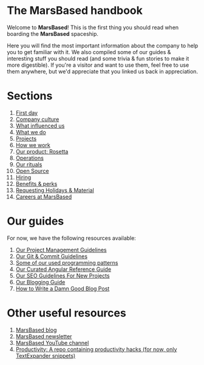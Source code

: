 # The MarsBased handbook

Welcome to __MarsBased__! This is the first thing you should read when boarding the __MarsBased__ spaceship.

Here you will find the most important information about the company to help you to get familiar with it. We also compiled some of our guides &amp; interesting stuff you should read (and some trivia & fun stories to make it more digestible). If you're a visitor and want to use them, feel free to use them anywhere, but we'd appreciate that you linked us back in appreciation.

# Sections

1. [First day](/sections/firstday.md)
1. [Company culture](/sections/companyculture.md)
1. [What influenced us](/sections/influences.md)
1. [What we do](/sections/whatwedo.md)
1. [Projects](/sections/projects.md)
1. [How we work](/sections/howwework.md)
1. [Our product: Rosetta](/sections/rosetta.md)
1. [Operations](/sections/operations.md)
1. [Our rituals](/sections/rituals.md)
1. [Open Source](/sections/opensource.md)
1. [Hiring](/sections/hiring.md)
1. [Benefits & perks](/sections/benefits.md)
1. [Requesting Holidays & Material](/sections/holidaysmaterials.md)
1. [Careers at MarsBased](/sections/careers.md)

# Our guides

For now, we have the following resources available:

1. [Our Project Management Guidelines](/guides/pm-guidelines.md)
1. [Our Git & Commit Guidelines](/guides/git-guidelines.md)
1. [Some of our used programming patterns](https://github.com/MarsBased/patterns)
1. [Our Curated Angular Reference Guide](/guides/angular-reference-guide.md)
1. [Our SEO Guidelines For New Projects](/guides/seo-guidelines.md)
1. [Our Blogging Guide](/guides/blogging-guide.md)
1. [How to Write a Damn Good Blog Post](/guides/how-to-blog.md)

# Other useful resources

1. [MarsBased blog](https://marsbased.com/blog)
1. [MarsBased newsletter](https://marsbased.us7.list-manage.com/subscribe/post?u=1ab50c539712be36367b96b98&amp;id=89db0a6312)
1. [MarsBased YouTube channel](https://www.youtube.com/channel/UCN95eGlyCaRBa9Iy12mVApg)
1. [Productivity: A repo containing productivity hacks (for now, only TextExpander snippets)](https://github.com/MarsBased/productivity)
